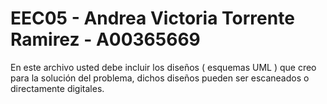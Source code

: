 # EEC05 - Andrea Victoria Torrente Ramirez - A00365669

En este archivo usted debe incluir los diseños ( esquemas UML ) que creo para la solución del problema, dichos diseños pueden ser escaneados o directamente digitales.

